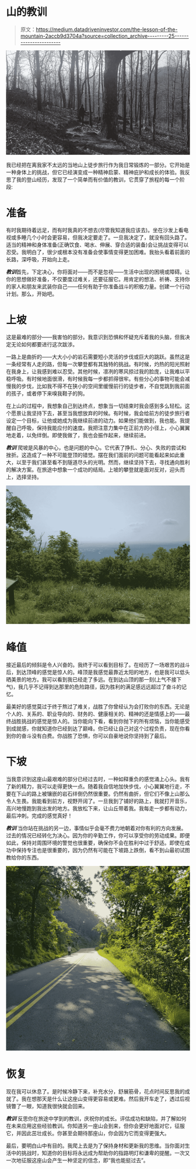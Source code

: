# 山的教训

> 原文：<https://medium.datadriveninvestor.com/the-lesson-of-the-mountain-2accb9d3704a?source=collection_archive---------25----------------------->

![](img/8119c7e05571186315bba2301379b6e8.png)

我已经把在离我家不太远的当地山上徒步旅行作为我日常锻炼的一部分。它开始是一种身体上的挑战，但它已经演变成一种精神启蒙、精神庇护和成长的体验。我反思了我的登山经历，发现了一个简单而有价值的教训，它贯穿了旅程的每一个阶段:

# **准备**

有时我期待着远足，而有时我真的不想去(尽管我知道我应该去)。坐在沙发上看电视或多睡几个小时会更容易，但我决定要走了。一旦我决定了，就没有回头路了。适当的精神和身体准备(正确饮食、喝水、伸展、穿合适的装备)会让挑战变得可以忍受。我明白了，很少或根本没有准备会使事情变得更加困难。我抬头看着前面的长路，深呼吸，开始向上走。

***教训***首先，下定决心，你将面对——而不是忽视——生活中出现的困境或障碍。让你的思想做好准备，不仅要度过难关，还要征服它。用肯定的想法、祈祷、支持你的家人和朋友来武装你自己——任何有助于你准备战斗的积极力量。创建一个行动计划。那么，开始吧。

# **上坡**

这是最难的部分——我害怕的部分。我意识到恐惧和怀疑充斥着我的头脑，但我决定无论如何都要进行这次跋涉。

一路上是曲折的——大大小小的岩石需要短小灵活的步伐或巨大的跳跃。虽然这是一条经常有人走的路，但每一次攀登都有其独特的挑战。有时候，灼热的阳光照射在我身上，让我感到难以忍受。其他时候，凛冽的寒风掠过我的脸庞，让我难以平稳呼吸。有时候地面很滑，有时候我每一步都抓得很牢。有些分心的事物可能会减慢我的步伐，比如我不得不在狭小的空间里缓慢前行的徒步者，不自觉跳到我前面的孩子，或者停下来嗅我鞋子的狗。

在上山的过程中，我想象自己到达终点，想象当一切结束时我会感到多么轻松。这个愿景让我坚持下去，甚至当我想放弃的时候。有时候，我会给前方的徒步旅行者设定一个目标，让他或她成为我继续前进的动力。如果他们能做到，我也能。我提醒自己呼吸，保持我能应付的速度。我把注意力集中在正前方的小径上，小心翼翼地走着，以免绊倒。即使我做了，我也会振作起来，继续前进。

***教训*** 爬坡是风暴的中心，也是问题的中心。它代表了挣扎、分心、失败的尝试和挫折。这造成了一种不可能登顶的错觉。摆在我们面前的问题可能看起来如此重大，以至于我们甚至看不到隧道尽头的光明。然而，继续坚持下去，寻找通向胜利的解决方案。在旅途中想象一个成功的结局。上坡的攀登就是面对反对，迎头而上，选择坚持。

![](img/e83e9ef37b302fcefb1f8a72fcf24130.png)

# **峰值**

接近最后的倾斜是令人兴奋的。我终于可以看到目标了。在经历了一场艰苦的战斗后，到达顶峰的感觉是惊人的。峰顶是我感觉最靠近太阳的地方，也是我可以低头晒美景的地方。我可以看到我已经走了多远。在到达山顶的那一刻(上气不接下气)，我几乎不记得到达那里的危险路径，因为胜利的满足感远远超过了奋斗的记忆。

最美好的感觉莫过于终于熬过了难关，战胜了你曾经认为会打败你的东西。无论是个人的、关系的、职业导向的、财务的、健康相关的、精神的还是情感上的——最终战胜挑战的感觉是惊人的。当你能向下看，看到你抛下的所有烦恼，当你能感受到成就感，你就知道你已经到达了巅峰。你已经让自己对这个过程负责，现在你看到你的奋斗没有白费。你战胜了恐惧，你可以自豪地说你坚持到了最后。

# **下坡**

当我意识到这座山最艰难的部分已经过去时，一种如释重负的感觉涌上心头。我有了新的精力，我可以走得更快一点。随着我自信地加快步伐，小心翼翼地行走，不要在下山的路上被镶嵌的岩石绊倒仍然很重要。仍然有曲折，但它们不像上山那么令人生畏。我能看到前方，视野开阔了。一旦我到了铺好的路上，我就打开音乐，高兴地慢跑到我出发的地方。我放松下来，让山丘带着我。我每走一步都有动力，最后冲刺。完成的感觉真好！

***教训*** 当你站在挑战的另一边，事情似乎会毫不费力地朝着对你有利的方向发展。过去的情况已经转化为决心。因为你的辛勤工作，你可以享受你的劳动成果。即便如此，保持对周围环境的警觉也很重要，确保你不会在胜利中过于舒适。即使在成功中保持专注也是很重要的，因为仍然有可能在下坡路上跌倒，看不到山最初试图教给你的东西。

![](img/12aafdab1c74b7ab79c44386bdddfd53.png)

# **恢复**

现在我可以休息了。是时候冷静下来，补充水分，舒展筋骨，花点时间反思我的成就了。我在想那天是什么让这座山变得更容易或更难。然后我开车走了，透过后视镜瞥了一眼，知道我很快就会回来。

***教训*** 反思你在旅途中学到的教训，庆祝你的成长。评估成功和缺陷，并了解如何在未来应用这些经验教训。你知道另一座山会到来，但你会更好地面对它，征服它，并因此茁壮成长。你甚至会期待那座山，你会因为它而变得更强大。

最后，要明白山中有目的。我爬上去是为了保持身材和更新我的思维。当你面对生活中的挑战时，知道你的目标将永远成为帮助你的指路明灯和谦卑的提醒。一次又一次地征服这座山会产生一种坚定的信念，即“我也能挺过去”。